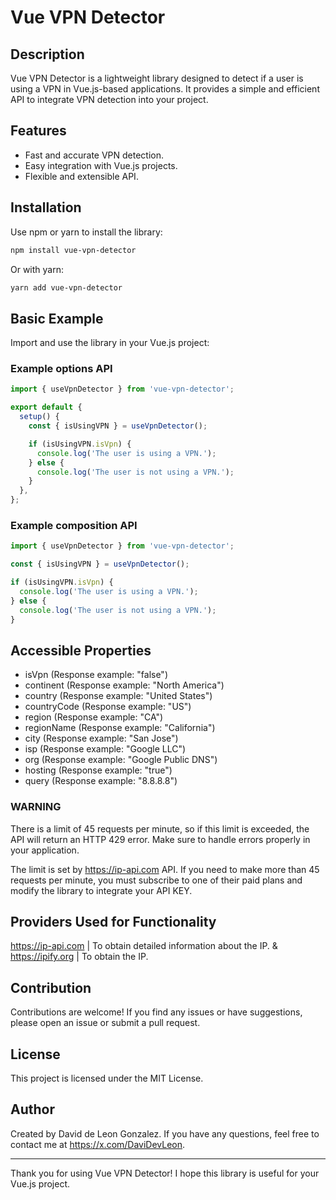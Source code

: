 # Vue VPN Detector

## Description
Vue VPN Detector is a lightweight library designed to detect if a user is using a VPN in Vue.js-based applications. It provides a simple and efficient API to integrate VPN detection into your project.

## Features
- Fast and accurate VPN detection.
- Easy integration with Vue.js projects.
- Flexible and extensible API.

## Installation

Use npm or yarn to install the library:

```bash
npm install vue-vpn-detector
```

Or with yarn:

```bash
yarn add vue-vpn-detector
```

## Basic Example

Import and use the library in your Vue.js project:

### Example options API

```javascript
import { useVpnDetector } from 'vue-vpn-detector';

export default {
  setup() {
    const { isUsingVPN } = useVpnDetector();

    if (isUsingVPN.isVpn) {
      console.log('The user is using a VPN.');
    } else {
      console.log('The user is not using a VPN.');
    }
  },
};
```

### Example composition API

```javascript
import { useVpnDetector } from 'vue-vpn-detector';

const { isUsingVPN } = useVpnDetector();

if (isUsingVPN.isVpn) {
  console.log('The user is using a VPN.');
} else {
  console.log('The user is not using a VPN.');
}
```

## Accessible Properties

* isVpn (Response example: "false")
* continent (Response example: "North America")
* country (Response example: "United States")
* countryCode (Response example: "US")
* region (Response example: "CA")
* regionName (Response example: "California")
* city (Response example: "San Jose")
* isp (Response example: "Google LLC")
* org (Response example: "Google Public DNS")
* hosting (Response example: "true")
* query (Response example: "8.8.8.8")

### WARNING

There is a limit of 45 requests per minute, so if this limit is exceeded, the API will return an HTTP 429 error. Make sure to handle errors properly in your application.

The limit is set by https://ip-api.com API. If you need to make more than 45 requests per minute, you must subscribe to one of their paid plans and modify the library to integrate your API KEY.

## Providers Used for Functionality

https://ip-api.com | To obtain detailed information about the IP.
&
https://ipify.org | To obtain the IP.

## Contribution

Contributions are welcome! If you find any issues or have suggestions, please open an issue or submit a pull request.

## License

This project is licensed under the MIT License.

## Author

Created by David de Leon Gonzalez. If you have any questions, feel free to contact me at https://x.com/DaviDevLeon.

---

Thank you for using Vue VPN Detector! I hope this library is useful for your Vue.js project.
